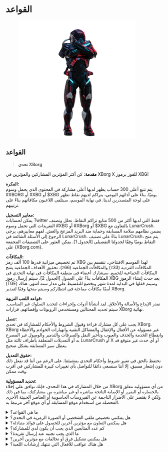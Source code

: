 # القواعد

<figure><img src="../../.gitbook/assets/Prometheus.png" alt="" width="375"><figcaption></figcaption></figure>

## **القواعد**

> **تحدي XBorg**

**مقدمة:** كن أكثر المؤثرين المشاركين والمؤثرين في XBorg X للفوز برموز XBG!

**الفكرة:**\
يتم تتبع أعلى 300 حساب يظهر لديها أعلى مشاركة في المحتوى الذي يحمل وسوم #XBORG أو #XBG أو $XBG يوميًا. بناءً على أدائهم اليومي، يتراكم لديهم نقاط تظهر على لوحة المتصدرين لدينا. في نهاية الموسم، سيتلقى اللاعبون مكافآتهم بناءً على ترتيبهم.

**معايير التسجيل:**\
يمكن لحسابات Twitter فقط التي لديها أكثر من 500 متابع تراكم النقاط. نحلل ونصنف التغريدات التي تحمل وسوم #XBG أو #XBorg أو $XBG بالتعاون مع LunarCrush. يضمن نظامهم سلامة المسابقة وحماية ضد البريد المزعج والغش. لفهم معاييرهم، يرجى الرجوع إلى الأسئلة الشائعة في LunarCrush. بناءً على تصنيف LunarCrush، يتم منح النقاط يوميًا وفقًا لجدولنا التفصيلي \[الجدول 1]. يمكن العثور على التصنيفات المجمعة على {XBorg.com}.

**المكافآت:**\
تم تخصيص ميزانية قدرها 100 ألف رمز XBG لهذا الموسم الافتتاحي، تنقسم بين المكافآت الفردية (33٪) والمكافآت الجماعية (66٪). تحقيق الأهداف الجماعية يفتح المكافآت الجماعية للجميع. سيشارك أعضاء في منطقة المكافآت في نهاية التحدي في المكافآت بناءً على الجدول \[الجدول 2]. سيتم إرسال رموز XBG بعد حدث إنشاء الرموز (TGE) وسيتم قفلها في البداية لمدة شهر وتخضع للتقسيط على مدار ستة أشهر. هناك أيضًا مكافآت مفاجئة في انتظاركم وسيتم منحها وفقًا لتقدير XBorg.

**قواعد اللعب النزيهة:**\
نقدر الإبداع والأصالة والأخلاق. لقد أنشأنا أدوات وإجراءات لتحديد السلوك غير المناسب. سيتم تحديد المحتالين ومستخدمي الروبوتات وإقصائهم. قرارات XBorg نهائية.

**تنصل:**\
يجب على كل مشارك قراءة وقبول الشروط والأحكام للمشاركة في تحدي XBorg. XBorg غير مسؤولة عن الأفعال والإغفال والمشاكل التقنية وانهيارات الخوادم والأخطاء وانقطاع الخدمة والحذف والعيوب وتأخير النقل والسرقات والتدمير والوصول غير المصرح به أو التعديلات المتعلقة بأطراف ثالثة مثل LunarCrush أو X أو أي حدث غير متوقع قد يعطل سير المسابقة بشكل صحيح.

**حقوق التعديل:**\
نحتفظ بالحق في تغيير شروط وأحكام التحدي بمشيئتنا. على الرغم من أننا قد نفعل ذلك دون إشعار مسبق، إلا أننا سنسعى دائمًا للتواصل بأي تغييرات كبيرة للمشاركين في أقرب وقت ممكن.

**تحديد المسؤولية:**\
من خلال المشاركة في هذا التحدي، فإنك توافق على إخلاء XBorg من أي مسؤولية تتعلق بالخسارة أو الضرر أو الإصابة الناتجة مباشرة أو غير مباشرة من مشاركتك، بما في ذلك ولكن لا يقتصر على الأضرار الناجمة عن الفيروسات الحاسوبية أو العناصر الخبيثة الأخرى المحصلة من استخدام موقع المسابقة أو أي موقع آخر مرتبط به.

<details>

<summary>ما هي القواعد؟</summary>

يرجى [التمرير لأعلى](rules-test.md#rules). يرجى ملاحظة أنها تكمل بشروط وأحكام يوافق عليها كل مشارك.

</details>

<details>

<summary>هل يمكنني تخصيص ملفي الشخصي أو الصورة الرمزية في التحدي؟</summary>

تخصيص ملفك الشخصي أو الصورة الرمزية على XBorg.gg أو Twitter خلال اللعبة لا يؤثر على البيانات المجمعة عبر LunarCrush. البيانات مرتبطة بمقبض Twitter الخاص بك وليس صورة ملفك الشخصي.

</details>

<details>

<summary>هل يمكنني التعاون مع مؤثرين آخرين للحصول على فوائد متبادلة؟</summary>

بالتأكيد، يمكن أن تعزز التعاونات مع مؤثرين آخرين مشاركة تغريداتك بشكل كبير وتعزيز رؤية مشروعنا. طالما أن هذه التعاونات تلتزم بالإرشادات، فهي مشجعة.

</details>

<details>

<summary>كم عدد المتابعين الذي يجب أن يكون لدي للمشاركة؟</summary>

التحدي مفتوح للجميع، ولكن سيتم احتساب نقاطك فقط إذا كان لديك 500 متابع على Twitter على الأقل.

</details>

<details>

<summary>ما الذي يجب تجنبه عند إرسال تغريدة؟</summary>

يتم اعتبار عدة عوامل لتحديد البريد المزعج: الكلمات المتكررة، والوسوم غير ذات الصلة، والمصطلحات المحظورة مثل "الهدايا" و "المكافآت" و "السحوبات". لمزيد من المعلومات، قم بزيارة: [https://lunarcrush.com/faq/how-does-lunarcrush-recognize-spam](https://lunarcrush.com/faq/how-does-lunarcrush-recognize-spam)

</details>

<details>

<summary>هل يمكنني تشكيل فرق أو تحالفات مع مؤثرين آخرين؟</summary>

بالتأكيد، يمكن أن تعزز التعاونات مع مؤثرين آخرين مشاركة تغريداتك بشكل كبير وتعزيز رؤية مشروعنا. طالما أن هذه التعاونات تلتزم بالإرشادات، فهي مشجعة.

</details>

<details>

<summary>هل هناك عواقب للأفعال التي تنتهك إرشادات اللعبة؟</summary>

تحتوي LunarCrush على أنظمة آلية لاكتشاف أنواع مختلفة من السلوك غير اللائق. عند الكشف عنها، لن يعترف بك LunarCrush بعد الآن كمؤثر، مما يؤدي إلى توقف تراكم النقاط. إذا لزم الأمر، قد تواجه أيضًا إقصاء من المسابقة، مما يعني فقدان الأهلية للمطالبة بالمكافآت.

</details>